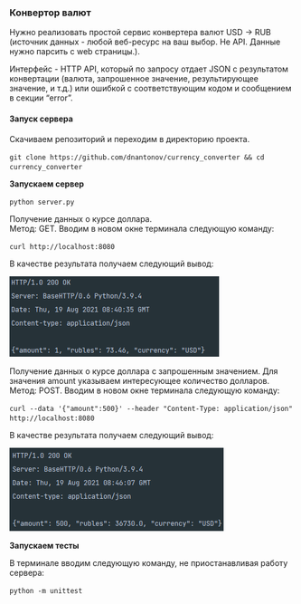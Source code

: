 ### Конвертор валют

Нужно реализовать простой сервис конвертера валют USD -> RUB (источник данных - любой веб-ресурс на ваш выбор. Не API. Данные нужно парсить с web страницы.).

Интерфейс - HTTP API, который по запросу отдает  JSON с результатом конвертации (валюта, запрошенное значение, результирующее значение, и т.д.) или ошибкой с соответствующим кодом и сообщением в секции “error”.

#### Запуск сервера

Скачиваем репозиторий и переходим в директорию проекта.

``git clone https://github.com/dnantonov/currency_converter && cd currency_converter``

**Запускаем сервер**

``python server.py``

Получение данных о курсе доллара.  
Метод: GET. Вводим в новом окне терминала следующую команду:

``curl http://localhost:8080``  

В качестве результата получаем следующий вывод:

![curl http://localhost:8080](screenshots/curl_get.png)

Получение данных о курсе доллара с запрошенным значением. Для значения amount указываем интересующее количество долларов.  
Метод: POST. Вводим в новом окне терминала следующую команду:

``curl --data '{"amount":500}' --header "Content-Type: application/json" http://localhost:8080``  

В качестве результата получаем следующий вывод:

![curl --data '{"amount":500}' --header "Content-Type: application/json" http://localhost:8080](screenshots/curl_post.png)

**Запускаем тесты**

В терминале вводим следующую команду, не приостанавливая работу сервера:

``python -m unittest``
